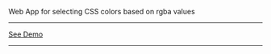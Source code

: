 Web App for selecting CSS colors based on rgba values

******************************************************
<a href="https://dvontrec.github.io/CSS-color-selector/" target="blank">See Demo<a>
******************************************************
